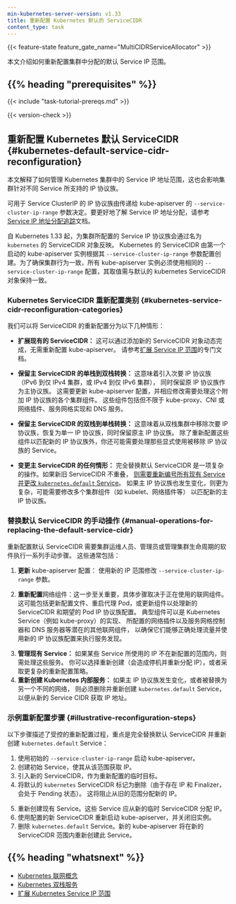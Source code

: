 ```yaml
---
min-kubernetes-server-version: v1.33
title: 重新配置 Kubernetes 默认的 ServiceCIDR
content_type: task
---
```

<!--
reviewers:
- thockin
- dwinship
min-kubernetes-server-version: v1.33
title: Kubernetes Default ServiceCIDR Reconfiguration
content_type: task
-->

<!-- overview -->
{{< feature-state feature_gate_name="MultiCIDRServiceAllocator" >}}

<!--
This document shares how to reconfigure the default Service IP range(s) assigned
to a cluster.
-->
本文介绍如何重新配置集群中分配的默认 Service IP 范围。

## {{% heading "prerequisites" %}}

{{< include "task-tutorial-prereqs.md" >}}

{{< version-check >}}

<!-- steps -->

<!--
## Kubernetes Default ServiceCIDR Reconfiguration

This document explains how to manage the Service IP address range within a
Kubernetes cluster, which also influences the cluster's supported IP families
for Services.
-->
## 重新配置 Kubernetes 默认 ServiceCIDR   {#kubernetes-default-service-cidr-reconfiguration}

本文解释了如何管理 Kubernetes 集群中的 Service IP 地址范围，这也会影响集群针对不同 Service 所支持的 IP 协议族。

<!--
The IP families available for Service ClusterIPs are determined by the
`--service-cluster-ip-range` flag to kube-apiserver. For a better
understanding of Service IP address allocation, refer to the
[Services IP address allocation tracking](/docs/reference/networking/virtual-ips/#ip-address-objects) documentation.
-->
可用于 Service ClusterIP 的 IP 协议族由传递给 kube-apiserver 的 `--service-cluster-ip-range`
参数决定。要更好地了解 Service IP 地址分配，请参考
[Service IP 地址分配追踪](/zh-cn/docs/reference/networking/virtual-ips/#ip-address-objects)文档。

<!--
Since Kubernetes 1.33, the Service IP families configured for the cluster are
reflected by the ServiceCIDR object named `kubernetes`. The `kubernetes` ServiceCIDR
object is created by the first kube-apiserver instance that starts, based on its
configured `--service-cluster-ip-range` flag. To ensure consistent cluster behavior,
all kube-apiserver instances must be configured with the same `--service-cluster-ip-range` values,
which must match the default kubernetes ServiceCIDR object.
-->
自 Kubernetes 1.33 起，为集群所配置的 Service IP 协议族会通过名为 `kubernetes` 的 ServiceCIDR 对象反映。
Kubernetes 的 ServiceCIDR 由第一个启动的 kube-apiserver 实例根据其 `--service-cluster-ip-range`
参数配置创建。为了确保集群行为一致，所有 kube-apiserver 实例必须使用相同的
`--service-cluster-ip-range` 配置，其取值需与默认的 kubernetes ServiceCIDR 对象保持一致。

<!--
### Kubernetes ServiceCIDR Reconfiguration Categories

We can categorize ServiceCIDR reconfiguration into the following scenarios:
-->
### Kubernetes ServiceCIDR 重新配置类别   {#kubernetes-service-cidr-reconfiguration-categories}

我们可以将 ServiceCIDR 的重新配置分为以下几种情形：

<!--
* **Extending the existing ServiceCIDRs:** This can be done dynamically by
  adding new ServiceCIDR objects without the need for reconfiguring the
  kube-apiserver. Please refer to the dedicated documentation on
  [Extending Service IP Ranges](/docs/tasks/network/extend-service-ip-ranges/).
-->
* **扩展现有的 ServiceCIDR：**
  这可以通过添加新的 ServiceCIDR 对象动态完成，无需重新配置 kube-apiserver。
  请参考[扩展 Service IP 范围](/zh-cn/docs/tasks/network/extend-service-ip-ranges/)的专门文档。

<!--
* **Single-to-dual-stack conversion preserving the primary ServiceCIDR:** This
  involves introducing a secondary IP family (IPv6 to an IPv4-only cluster, or
  IPv4 to an IPv6-only cluster) while keeping the original IP family as
  primary. This requires an update to the kube-apiserver configuration and a
  corresponding modification of various cluster components that need to handle
  this additional IP family. These components include, but are not limited to,
  kube-proxy, the CNI or network plugin, service mesh implementations, and DNS
  services.
-->
* **保留主 ServiceCIDR 的单栈到双栈转换：**
  这意味着引入次要 IP 协议族（IPv6 到仅 IPv4 集群，或 IPv4 到仅 IPv6 集群），
  同时保留原 IP 协议族作为主协议族。
  这需要更新 kube-apiserver 配置，并相应修改需要处理这个附加 IP 协议族的各个集群组件。
  这些组件包括但不限于 kube-proxy、CNI 或网络插件、服务网格实现和 DNS 服务。

<!--
* **Dual-to-single conversion preserving the primary ServiceCIDR:** This
  involves removing the secondary IP family from a dual-stack cluster,
  reverting to a single IP family while retaining the original primary IP
  family. In addition to reconfiguring the components to match the
  new IP family, you might need to address Services that were explicitly
  configured to use the removed IP family.
-->
* **保留主 ServiceCIDR 的双栈到单栈转换：**
  这意味着从双栈集群中移除次要 IP 协议族，恢复为单一 IP 协议族，同时保留原主 IP 协议族。
  除了重新配置这些组件以匹配新的 IP 协议族外，你还可能需要处理那些显式使用被移除
  IP 协议族的 Service。

<!--
* **Anything that results in changing the primary ServiceCIDR:** Completely
  replacing the default ServiceCIDR is a complex operation. If the new
  ServiceCIDR does not overlap with the existing one, it will require
  [renumbering all existing Services and changing the `kubernetes.default` Service](#illustrative-reconfiguration-steps).
  The case where the primary IP family also changes is even more complicated,
  and may require changing multiple cluster components (kubelet, network plugins, etc.)
  to match the new primary IP family.
-->
* **变更主 ServiceCIDR 的任何情形：**
  完全替换默认 ServiceCIDR 是一项复杂的操作。如果新旧 ServiceCIDR 不重叠，
  [则需要重新编号所有现有 Service 并更改 `kubernetes.default` Service](#illustrative-reconfiguration-steps)。
  如果主 IP 协议族也发生变化，则更为复杂，可能需要修改多个集群组件（如 kubelet、网络插件等）
  以匹配新的主 IP 协议族。

<!--
### Manual Operations for Replacing the Default ServiceCIDR

Reconfiguring the default ServiceCIDR necessitates manual steps performed by
the cluster operator, administrator, or the software managing the cluster
lifecycle. These typically include:
-->
### 替换默认 ServiceCIDR 的手动操作   {#manual-operations-for-replacing-the-default-service-cidr}

重新配置默认 ServiceCIDR 需要集群运维人员、管理员或管理集群生命周期的软件执行一系列手动步骤。
这些通常包括：

<!--
1. **Updating** the kube-apiserver configuration: Modify the
   `--service-cluster-ip-range` flag with the new IP range(s).
-->
1. **更新** kube-apiserver 配置：
   使用新的 IP 范围修改 `--service-cluster-ip-range` 参数。
<!--
1. **Reconfiguring** the network components: This is a critical step and the
   specific procedure depends on the different networking components in use. It
   might involve updating configuration files, restarting agent pods, or
   updating the components to manage the new ServiceCIDR(s) and the desired IP
   family configuration for Pods. Typical components can be the implementation
   of Kubernetes Services, such as kube-proxy, and the configured networking
   plugin, and potentially other networking components like service mesh
   controllers and DNS servers, to ensure they can correctly handle traffic and
   perform service discovery with the new IP family configuration.
-->
2. **重新配置**网络组件：这一步至关重要，具体步骤取决于正在使用的联网组件。
   这可能包括更新配置文件、重启代理 Pod，或更新组件以处理新的 ServiceCIDR 和期望的 Pod IP 协议族配置。
   典型组件可以是 Kubernetes Service（例如 kube-proxy）的实现、
   所配置的网络插件以及服务网格控制器和 DNS 服务器等潜在的其他联网组件，
   以确保它们能够正确处理流量并使用新的 IP 协议族配置来执行服务发现。
<!--
1. **Managing existing Services:** Services with IPs from the old CIDR need to
   be addressed if they are not within the new configured ranges. Options
   include recreation (leading to downtime and new IP assignments) or
   potentially more complex reconfiguration strategies.
1. **Recreating internal Kubernetes services:** The `kubernetes.default`
   Service must be deleted and recreated to obtain an IP address from the new
   ServiceCIDR if the primary IP family is changed or replaced by a different
   network.
-->
3. **管理现有 Service：**
   如果某些 Service 所使用的 IP 不在新配置的范围内，则需处理这些服务。
   你可以选择重新创建（会造成停机并重新分配 IP），或者采取更复杂的重新配置策略。
4. **重新创建 Kubernetes 内部服务：**
   如果主 IP 协议族发生变化，或者被替换为另一个不同的网络，
   则必须删除并重新创建 `kubernetes.default` Service，以便从新的 Service CIDR 获取 IP 地址。

<!--
### Illustrative Reconfiguration Steps

The following steps describe a controlled reconfiguration focusing on the
complete replacement of the default ServiceCIDR and the recreation of the
`kubernetes.default` Service:
-->
### 示例重新配置步骤   {#illustrative-reconfiguration-steps}

以下步骤描述了受控的重新配置过程，重点是完全替换默认 ServiceCIDR 并重新创建 `kubernetes.default` Service：

<!--
1. Start the kube-apiserver with the initial `--service-cluster-ip-range`.
1. Create initial Services that obtain IPs from this range.
1. Introduce a new ServiceCIDR as a temporary target for reconfiguration.
1. Mark the `kubernetes` default ServiceCIDR for deletion (it will remain
   pending due to existing IPs and finalizers). This prevents new allocations
   from the old range.
-->
1. 使用初始的 `--service-cluster-ip-range` 启动 kube-apiserver。
2. 创建初始 Service，使其从该范围获取 IP。
3. 引入新的 ServiceCIDR，作为重新配置的临时目标。
4. 将默认的 `kubernetes` ServiceCIDR 标记为删除（由于存在 IP 和 Finalizer，会处于 Pending 状态）。
   这将阻止从旧的范围分配新的 IP。
<!--
1. Recreate existing Services. They should now be allocated IPs from the new,
   temporary ServiceCIDR.
1. Restart the kube-apiserver with the new ServiceCIDR(s) configured and shut
   down the old instance.
1. Delete the `kubernetes.default` Service. The new kube-apiserver will
   recreate it within the new ServiceCIDR.
-->
5. 重新创建现有 Service。这些 Service 应从新的临时 ServiceCIDR 分配 IP。
6. 使用配置的新 ServiceCIDR 重新启动 kube-apiserver，并关闭旧实例。
7. 删除 `kubernetes.default` Service。新的 kube-apiserver 将在新的
   ServiceCIDR 范围内重新创建此 Service。

## {{% heading "whatsnext" %}}

<!--
* [Kubernetes Networking Concepts](/docs/concepts/cluster-administration/networking/)
* [Kubernetes Dual-Stack Services](/docs/concepts/services-networking/dual-stack/)
* [Extending Kubernetes Service IP Ranges](/docs/tasks/network/extend-service-ip-ranges/)
-->
* [Kubernetes 联网概念](/zh-cn/docs/concepts/cluster-administration/networking/)
* [Kubernetes 双栈服务](/zh-cn/docs/concepts/services-networking/dual-stack/)
* [扩展 Kubernetes Service IP 范围](/zh-cn/docs/tasks/network/extend-service-ip-ranges/)
